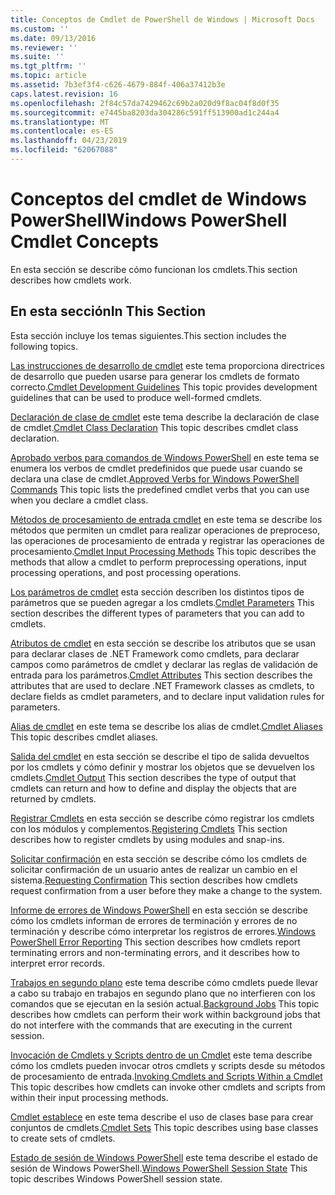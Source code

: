 ```yaml
---
title: Conceptos de Cmdlet de PowerShell de Windows | Microsoft Docs
ms.custom: ''
ms.date: 09/13/2016
ms.reviewer: ''
ms.suite: ''
ms.tgt_pltfrm: ''
ms.topic: article
ms.assetid: 7b3ef3f4-c626-4679-884f-406a37412b3e
caps.latest.revision: 16
ms.openlocfilehash: 2f84c57da7429462c69b2a020d9f8ac04f8d0f35
ms.sourcegitcommit: e7445ba8203da304286c591ff513900ad1c244a4
ms.translationtype: MT
ms.contentlocale: es-ES
ms.lasthandoff: 04/23/2019
ms.locfileid: "62067088"
---
```

# <a name="windows-powershell-cmdlet-concepts"></a><span data-ttu-id="14543-102">Conceptos del cmdlet de Windows PowerShell</span><span class="sxs-lookup"><span data-stu-id="14543-102">Windows PowerShell Cmdlet Concepts</span></span>

<span data-ttu-id="14543-103">En esta sección se describe cómo funcionan los cmdlets.</span><span class="sxs-lookup"><span data-stu-id="14543-103">This section describes how cmdlets work.</span></span>

## <a name="in-this-section"></a><span data-ttu-id="14543-104">En esta sección</span><span class="sxs-lookup"><span data-stu-id="14543-104">In This Section</span></span>

<span data-ttu-id="14543-105">Esta sección incluye los temas siguientes.</span><span class="sxs-lookup"><span data-stu-id="14543-105">This section includes the following topics.</span></span>

<span data-ttu-id="14543-106">[Las instrucciones de desarrollo de cmdlet](./cmdlet-development-guidelines.md) este tema proporciona directrices de desarrollo que pueden usarse para generar los cmdlets de formato correcto.</span><span class="sxs-lookup"><span data-stu-id="14543-106">[Cmdlet Development Guidelines](./cmdlet-development-guidelines.md) This topic provides development guidelines that can be used to produce well-formed cmdlets.</span></span>

<span data-ttu-id="14543-107">[Declaración de clase de cmdlet](./cmdlet-class-declaration.md) este tema describe la declaración de clase de cmdlet.</span><span class="sxs-lookup"><span data-stu-id="14543-107">[Cmdlet Class Declaration](./cmdlet-class-declaration.md) This topic describes cmdlet class declaration.</span></span>

<span data-ttu-id="14543-108">[Aprobado verbos para comandos de Windows PowerShell](./approved-verbs-for-windows-powershell-commands.md) en este tema se enumera los verbos de cmdlet predefinidos que puede usar cuando se declara una clase de cmdlet.</span><span class="sxs-lookup"><span data-stu-id="14543-108">[Approved Verbs for Windows PowerShell Commands](./approved-verbs-for-windows-powershell-commands.md) This topic lists the predefined cmdlet verbs that you can use when you declare a cmdlet class.</span></span>

<span data-ttu-id="14543-109">[Métodos de procesamiento de entrada cmdlet](./cmdlet-input-processing-methods.md) en este tema se describe los métodos que permiten un cmdlet para realizar operaciones de preproceso, las operaciones de procesamiento de entrada y registrar las operaciones de procesamiento.</span><span class="sxs-lookup"><span data-stu-id="14543-109">[Cmdlet Input Processing Methods](./cmdlet-input-processing-methods.md) This topic describes the methods that allow a cmdlet to perform preprocessing operations, input processing operations, and post processing operations.</span></span>

<span data-ttu-id="14543-110">[Los parámetros de cmdlet](./cmdlet-parameters.md) esta sección describen los distintos tipos de parámetros que se pueden agregar a los cmdlets.</span><span class="sxs-lookup"><span data-stu-id="14543-110">[Cmdlet Parameters](./cmdlet-parameters.md) This section describes the different types of parameters that you can add to cmdlets.</span></span>

<span data-ttu-id="14543-111">[Atributos de cmdlet](./cmdlet-attributes.md) en esta sección se describe los atributos que se usan para declarar clases de .NET Framework como cmdlets, para declarar campos como parámetros de cmdlet y declarar las reglas de validación de entrada para los parámetros.</span><span class="sxs-lookup"><span data-stu-id="14543-111">[Cmdlet Attributes](./cmdlet-attributes.md) This section describes the attributes that are used to declare .NET Framework classes as cmdlets, to declare fields as cmdlet parameters, and to declare input validation rules for parameters.</span></span>

<span data-ttu-id="14543-112">[Alias de cmdlet](./cmdlet-aliases.md) en este tema se describe los alias de cmdlet.</span><span class="sxs-lookup"><span data-stu-id="14543-112">[Cmdlet Aliases](./cmdlet-aliases.md) This topic describes cmdlet aliases.</span></span>

<span data-ttu-id="14543-113">[Salida del cmdlet](./cmdlet-output.md) en esta sección se describe el tipo de salida devueltos por los cmdlets y cómo definir y mostrar los objetos que se devuelven los cmdlets.</span><span class="sxs-lookup"><span data-stu-id="14543-113">[Cmdlet Output](./cmdlet-output.md) This section describes the type of output that cmdlets can return and how to define and display the objects that are returned by cmdlets.</span></span>

<span data-ttu-id="14543-114">[Registrar Cmdlets](./modules-and-snap-ins.md) en esta sección se describe cómo registrar los cmdlets con los módulos y complementos.</span><span class="sxs-lookup"><span data-stu-id="14543-114">[Registering Cmdlets](./modules-and-snap-ins.md) This section describes how to register cmdlets by using modules and snap-ins.</span></span>

<span data-ttu-id="14543-115">[Solicitar confirmación](./requesting-confirmation-from-cmdlets.md) en esta sección se describe cómo los cmdlets de solicitar confirmación de un usuario antes de realizar un cambio en el sistema.</span><span class="sxs-lookup"><span data-stu-id="14543-115">[Requesting Confirmation](./requesting-confirmation-from-cmdlets.md) This section describes how cmdlets request confirmation from a user before they make a change to the system.</span></span>

<span data-ttu-id="14543-116">[Informe de errores de Windows PowerShell](./error-reporting-concepts.md) en esta sección se describe cómo los cmdlets informan de errores de terminación y errores de no terminación y describe cómo interpretar los registros de errores.</span><span class="sxs-lookup"><span data-stu-id="14543-116">[Windows PowerShell Error Reporting](./error-reporting-concepts.md) This section describes how cmdlets report terminating errors and non-terminating errors, and it describes how to interpret error records.</span></span>

<span data-ttu-id="14543-117">[Trabajos en segundo plano](./background-jobs.md) este tema describe cómo cmdlets puede llevar a cabo su trabajo en trabajos en segundo plano que no interfieren con los comandos que se ejecutan en la sesión actual.</span><span class="sxs-lookup"><span data-stu-id="14543-117">[Background Jobs](./background-jobs.md) This topic describes how cmdlets can perform their work within background jobs that do not interfere with the commands that are executing in the current session.</span></span>

<span data-ttu-id="14543-118">[Invocación de Cmdlets y Scripts dentro de un Cmdlet](./invoking-cmdlets-and-scripts-within-a-cmdlet.md) este tema describe cómo los cmdlets pueden invocar otros cmdlets y scripts desde su métodos de procesamiento de entrada.</span><span class="sxs-lookup"><span data-stu-id="14543-118">[Invoking Cmdlets and Scripts Within a Cmdlet](./invoking-cmdlets-and-scripts-within-a-cmdlet.md) This topic describes how cmdlets can invoke other cmdlets and scripts from within their input processing methods.</span></span>

<span data-ttu-id="14543-119">[Cmdlet establece](./cmdlet-sets.md) en este tema describe el uso de clases base para crear conjuntos de cmdlets.</span><span class="sxs-lookup"><span data-stu-id="14543-119">[Cmdlet Sets](./cmdlet-sets.md) This topic describes using base classes to create sets of cmdlets.</span></span>

<span data-ttu-id="14543-120">[Estado de sesión de Windows PowerShell](./windows-powershell-session-state.md) este tema describe el estado de sesión de Windows PowerShell.</span><span class="sxs-lookup"><span data-stu-id="14543-120">[Windows PowerShell Session State](./windows-powershell-session-state.md) This topic describes Windows PowerShell session state.</span></span>
